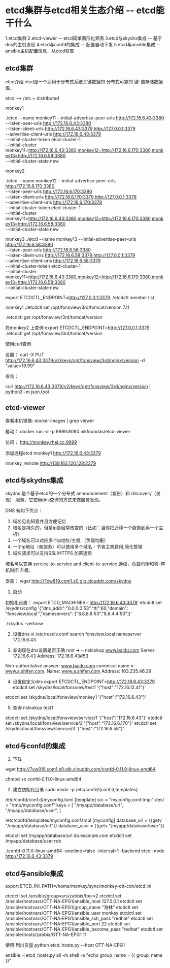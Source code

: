 # etcd集群与etcd相关生态介绍 -- etcd能干什么

1.etcd集群
2.etcd-viewer -- etcd简单图形化界面
3.etcd与skydns集成 -- 基于dns的主机发现
4.etcd与confd的集成 -- 配置自动下发
5.etcd与ansible集成 -- ansible主机配置信息，从etcd获取


## etcd集群
etcd介绍 etcd是一个适用于分布式系统关键数据的 分布式可靠的 键-值存储数据库。

etcd  -->  /etc  + distributed

monkey1

./etcd --name monkey11 --initial-advertise-peer-urls http://172.16.6.43:3380 \
   --listen-peer-urls http://172.16.6.43:3380 \
   --listen-client-urls http://172.16.6.43:3379,http://127.0.0.1:3379 \
   --advertise-client-urls http://172.16.6.43:3379 \
   --initial-cluster-token etcd-cluster-1 \
   --initial-cluster monkey11=http://172.16.6.43:3380,monkey12=http://172.16.6.170:3380,monkey13=http://172.16.6.58:3380 \
   --initial-cluster-state new

monkey2

./etcd --name monkey12 --initial-advertise-peer-urls http://172.16.6.170:3380 \
   --listen-peer-urls http://172.16.6.170:3380 \
   --listen-client-urls http://172.16.6.170:3379,http://127.0.0.1:3379 \
   --advertise-client-urls http://172.16.6.170:3379 \
   --initial-cluster-token etcd-cluster-1 \
   --initial-cluster monkey11=http://172.16.6.43:3380,monkey12=http://172.16.6.170:3380,monkey13=http://172.16.6.58:3380 \
   --initial-cluster-state new


monkey3
./etcd --name monkey13 --initial-advertise-peer-urls http://172.16.6.58:3380 \
   --listen-peer-urls http://172.16.6.58:3380 \
   --listen-client-urls http://172.16.6.58:3379,http://127.0.0.1:3379 \
   --advertise-client-urls http://172.16.6.58:3379 \
   --initial-cluster-token etcd-cluster-1 \
   --initial-cluster monkey11=http://172.16.6.43:3380,monkey12=http://172.16.6.170:3380,monkey13=http://172.16.6.58:3380 \
   --initial-cluster-state new



export ETCDCTL_ENDPOINT=http://127.0.0.1:3379
./etcdctl member list

monkey1
./etcdctl set /opt/fonsview/3rd/tomcat/version 7.11

./etcdctl get /opt/fonsview/3rd/tomcat/version


在monkey2 上查询
export ETCDCTL_ENDPOINT=http://127.0.0.1:3379
./etcdctl get /opt/fonsview/3rd/tomcat/version


使用curl查询

设置：
curl -X PUT   http://172.16.6.43:3379/v2/keys/opt/fonsview/3rd/nginx/version -d "value=19.99"

查询：

curl   http://172.16.6.43:3379/v2/keys/opt/fonsview/3rd/nginx/version | python3 -m json.tool

## etcd-viewer
查看本机镜像:
docker images | grep  viewer

启动：
docker run -d -p 9999:8080 nikfoundas/etcd-viewer

访问：
http://monkey.rhel.cc:9999

添加远程etcd
monkey1
http://172.16.6.43:3379


monkey_remote
http://139.162.120.128:2379


## etcd与skydns集成

skydns 是个基于etcd的一个分布式 announcement（宣告）和 discovery（发现） 服务，它使用dns查询的方式来做服务发现。

DNS 有如下优点：
1. 域名见名知意并且方便记忆
2. 域名是持久的，但是ip是经常改变的（比如：当你把迁移一个服务到另一个主机）
3. 一个域名可以对应多个ip地址/主机 （负载均衡）
4. 一个ip地址（和服务）可以使用多个域名 - 节省主机费用,简化管理
5. 域名请求可以支持SSL/HTTPS 加密通信

域名可以支持 service-to-service and client-to-service 通信，负载均衡和零-停机时间 升级。


安装：
wget http://7xw819.com1.z0.glb.clouddn.com/skydns

1. 启动

初始化设置：
export ETCD_MACHINES='http://172.16.6.43:3379'
etcdctl set /skydns/config '{"dns_addr":"0.0.0.0:53","ttl":60,"domain": "fonsview.local.","nameservers": ["8.8.8.8:53","8.8.4.4:53"]}'

./skydns -verbose


2.  设置dns
vi /etc/resolv.conf
search fonsview.local
nameserver 172.16.6.43


3. 查询现在dns设置是否正确
root ➜  ~ nslookup www.baidu.com
Server:		172.16.6.43
Address:	172.16.6.43#53

Non-authoritative answer:
www.baidu.com	canonical name = www.a.shifen.com.
Name:	www.a.shifen.com
Address: 103.235.46.39


4. 设置自定义dns
export ETCDCTL_ENDPOINT=http://172.16.6.43:3379
etcdctl  set /skydns/local/fonsview/test1 '{"host":"172.16.12.41"}' 

etcdctl  set /skydns/local/fonsview/monkey1 '{"host":"172.16.6.43"}' 

5. 查询
nslookup test1


etcdctl  set /skydns/local/fonsview/service/1 '{"host":"172.16.6.43"}'
etcdctl  set /skydns/local/fonsview/service/2 '{"host":"172.16.6.170"}'
etcdctl  set /skydns/local/fonsview/service/3 '{"host":"172.16.6.58"}'


## etcd与confd的集成
1. 下载

wget http://7xw819.com1.z0.glb.clouddn.com/confd-0.11.0-linux-amd64

chmod +x confd-0.11.0-linux-amd64


2. 建立初始化目录
sudo mkdir -p /etc/confd/{conf.d,templates}


/etc/confd/conf.d/myconfig.toml
[template]
src = "myconfig.conf.tmpl"
dest = "/tmp/myconfig.conf"
keys = [
    "/myapp/database/url",
    "/myapp/database/user",
]


/etc/confd/templates/myconfig.conf.tmpl
[myconfig]
database_url = {{getv "/myapp/database/url"}}
database_user = {{getv "/myapp/database/user"}}




etcdctl set /myapp/database/url db.example.com
etcdctl set /myapp/database/user rob


./confd-0.11.0-linux-amd64 -onetime=false -interval=1 -backend etcd -node http://172.16.6.43:3379


## etcd与ansible集成

export ETCD_INI_PATH=/home/monkey/sync/monkey-ott-cdn/etcd.ini


etcdctl  set /ansible/groupvars/zabbix/foo v2 
etcdctl  set /ansible/hostvars/OTT-NA-EPG1/ansible_host 127.0.0.1
etcdctl  set /ansible/hostvars/OTT-NA-EPG1/group_name  "海林"
etcdctl  set /ansible/hostvars/OTT-NA-EPG1/ansible_user monkey
etcdctl  set /ansible/hostvars/OTT-NA-EPG1/ansible_ssh_pass "redhat"
etcdctl  set /ansible/hostvars/OTT-NA-EPG1/ansible_port 22
etcdctl  set /ansible/hostvars/OTT-NA-EPG1/ansible_become_pass "redhat"
etcdctl  set /ansible/hosts/zabbix/OTT-NA-EPG1 11


使用 列出变量
python etcd_hosts.py --host OTT-NA-EPG1


ansible -i etcd_hosts.py all -m shell  -a "echo group_name = {{  group_name }}"